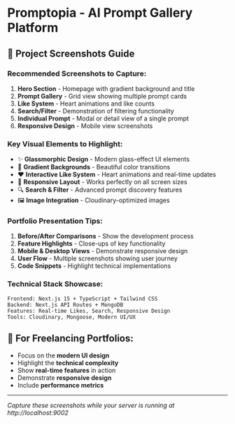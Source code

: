 # Promptopia - AI Prompt Gallery Platform

## 📸 Project Screenshots Guide

### Recommended Screenshots to Capture:

1. **Hero Section** - Homepage with gradient background and title
2. **Prompt Gallery** - Grid view showing multiple prompt cards
3. **Like System** - Heart animations and like counts
4. **Search/Filter** - Demonstration of filtering functionality
5. **Individual Prompt** - Modal or detail view of a single prompt
6. **Responsive Design** - Mobile view screenshots

### Key Visual Elements to Highlight:

- ✨ **Glassmorphic Design** - Modern glass-effect UI elements
- 🎨 **Gradient Backgrounds** - Beautiful color transitions
- ❤️ **Interactive Like System** - Heart animations and real-time updates
- 📱 **Responsive Layout** - Works perfectly on all screen sizes
- 🔍 **Search & Filter** - Advanced prompt discovery features
- 🖼️ **Image Integration** - Cloudinary-optimized images

### Portfolio Presentation Tips:

1. **Before/After Comparisons** - Show the development process
2. **Feature Highlights** - Close-ups of key functionality
3. **Mobile & Desktop Views** - Demonstrate responsive design
4. **User Flow** - Multiple screenshots showing user journey
5. **Code Snippets** - Highlight technical implementations

### Technical Stack Showcase:

```
Frontend: Next.js 15 + TypeScript + Tailwind CSS
Backend: Next.js API Routes + MongoDB
Features: Real-time Likes, Search, Responsive Design
Tools: Cloudinary, Mongoose, Modern UI/UX
```

## 🎯 For Freelancing Portfolios:

- Focus on the **modern UI design**
- Highlight the **technical complexity**
- Show **real-time features** in action
- Demonstrate **responsive design**
- Include **performance metrics**

---

*Capture these screenshots while your server is running at http://localhost:9002*
